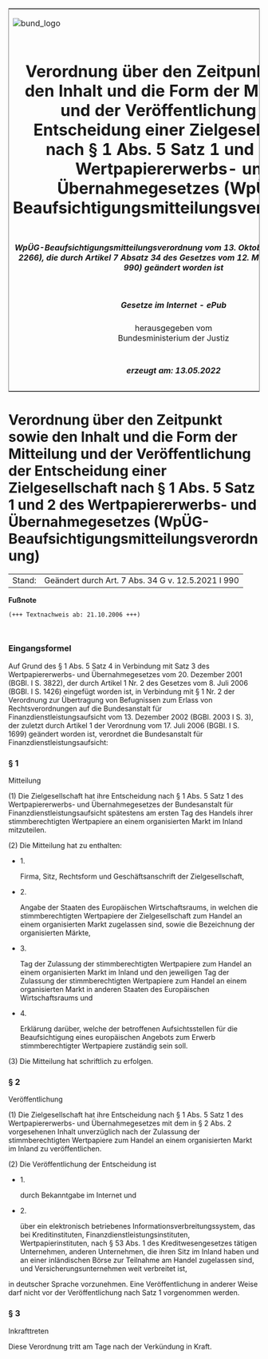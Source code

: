 <span id="DECKBLATT.html"></span>

<table border="0" frame="border" width="100%">

<tr valign="top">

<td align="left">

![bund\_logo](BfJ_2021_Web_de_de.gif)

</td>

<td align="right">

 

</td>

</tr>

<tr align="center" valign="middle">

<td colspan="2">

# Verordnung über den Zeitpunkt sowie den Inhalt und die Form der Mitteilung und der Veröffentlichung der Entscheidung einer Zielgesellschaft nach § 1 Abs. 5 Satz 1 und 2 des Wertpapiererwerbs- und Übernahmegesetzes (WpÜG-Beaufsichtigungsmitteilungsverordnung)

</td>

</tr>

<tr align="center" valign="middle">

<td colspan="2">

##### WpÜG-Beaufsichtigungsmitteilungsverordnung vom 13. Oktober 2006 (BGBl. I S. 2266), die durch Artikel 7 Absatz 34 des Gesetzes vom 12. Mai 2021 (BGBl. I S. 990) geändert worden ist

</td>

</tr>

<tr align="center" valign="middle">

<td colspan="2">

  
  

##### Gesetze im Internet - ePub  
  
herausgegeben vom  
Bundesministerium der Justiz

</td>

</tr>

<tr align="center" valign="bottom">

<td colspan="2">

  
  

##### erzeugt am: 13.05.2022

</td>

</tr>

</table>

<span id="BJNR226600006.html"></span>

# Verordnung über den Zeitpunkt sowie den Inhalt und die Form der Mitteilung und der Veröffentlichung der Entscheidung einer Zielgesellschaft nach § 1 Abs. 5 Satz 1 und 2 des Wertpapiererwerbs- und Übernahmegesetzes (WpÜG-Beaufsichtigungsmitteilungsverordnung)

<div>

<div class="jnhtml">

|        |                                                    |
| ------ | -------------------------------------------------- |
| Stand: | Geändert durch Art. 7 Abs. 34 G v. 12.5.2021 I 990 |

</div>

</div>

<div>

  
**Fußnote**

<div class="jnhtml">

<div>

<div class="jurAbsatz">

  

``` 
(+++ Textnachweis ab: 21.10.2006 +++)

 
```

</div>

</div>

</div>

</div>

<span id="BJNR226600006BJNE000100000.html"></span>

### Eingangsformel  

<div>

<div class="jnhtml">

<div>

<div class="jurAbsatz">

Auf Grund des § 1 Abs. 5 Satz 4 in Verbindung mit Satz 3 des
Wertpapiererwerbs- und Übernahmegesetzes vom 20. Dezember 2001 (BGBl. I
S. 3822), der durch Artikel 1 Nr. 2 des Gesetzes vom 8. Juli 2006 (BGBl.
I S. 1426) eingefügt worden ist, in Verbindung mit § 1 Nr. 2 der
Verordnung zur Übertragung von Befugnissen zum Erlass von
Rechtsverordnungen auf die Bundesanstalt für
Finanzdienstleistungsaufsicht vom 13. Dezember 2002 (BGBl. 2003 I S. 3),
der zuletzt durch Artikel 1 der Verordnung vom 17. Juli 2006 (BGBl. I S.
1699) geändert worden ist, verordnet die Bundesanstalt für
Finanzdienstleistungsaufsicht:

</div>

</div>

</div>

</div>

<span id="BJNR226600006BJNE000200000.html"></span>

### § 1  
Mitteilung

<div>

<div class="jnhtml">

<div>

<div class="jurAbsatz">

(1) Die Zielgesellschaft hat ihre Entscheidung nach § 1 Abs. 5 Satz 1
des Wertpapiererwerbs- und Übernahmegesetzes der Bundesanstalt für
Finanzdienstleistungsaufsicht spätestens am ersten Tag des Handels ihrer
stimmberechtigten Wertpapiere an einem organisierten Markt im Inland
mitzuteilen.

</div>

<div class="jurAbsatz">

(2) Die Mitteilung hat zu enthalten:

  - 1\.
    
    <div style="">
    
    Firma, Sitz, Rechtsform und Geschäftsanschrift der Zielgesellschaft,
    
    </div>

  - 2\.
    
    <div style="">
    
    Angabe der Staaten des Europäischen Wirtschaftsraums, in welchen die
    stimmberechtigten Wertpapiere der Zielgesellschaft zum Handel an
    einem organisierten Markt zugelassen sind, sowie die Bezeichnung der
    organisierten Märkte,
    
    </div>

  - 3\.
    
    <div style="">
    
    Tag der Zulassung der stimmberechtigten Wertpapiere zum Handel an
    einem organisierten Markt im Inland und den jeweiligen Tag der
    Zulassung der stimmberechtigten Wertpapiere zum Handel an einem
    organisierten Markt in anderen Staaten des Europäischen
    Wirtschaftsraums und
    
    </div>

  - 4\.
    
    <div style="">
    
    Erklärung darüber, welche der betroffenen Aufsichtsstellen für die
    Beaufsichtigung eines europäischen Angebots zum Erwerb
    stimmberechtigter Wertpapiere zuständig sein soll.
    
    </div>

</div>

<div class="jurAbsatz">

(3) Die Mitteilung hat schriftlich zu erfolgen.

</div>

</div>

</div>

</div>

<span id="BJNR226600006BJNE000301360.html"></span>

### § 2  
Veröffentlichung

<div>

<div class="jnhtml">

<div>

<div class="jurAbsatz">

(1) Die Zielgesellschaft hat ihre Entscheidung nach § 1 Abs. 5 Satz 1
des Wertpapiererwerbs- und Übernahmegesetzes mit dem in § 2 Abs. 2
vorgesehenen Inhalt unverzüglich nach der Zulassung der
stimmberechtigten Wertpapiere zum Handel an einem organisierten Markt im
Inland zu veröffentlichen.

</div>

<div class="jurAbsatz">

(2) Die Veröffentlichung der Entscheidung ist

  - 1\.
    
    <div style="">
    
    durch Bekanntgabe im Internet und
    
    </div>

  - 2\.
    
    <div style="">
    
    über ein elektronisch betriebenes Informationsverbreitungssystem,
    das bei Kreditinstituten, Finanzdienstleistungsinstituten,
    Wertpapierinstituten, nach § 53 Abs. 1 des Kreditwesengesetzes
    tätigen Unternehmen, anderen Unternehmen, die ihren Sitz im Inland
    haben und an einer inländischen Börse zur Teilnahme am Handel
    zugelassen sind, und Versicherungsunternehmen weit verbreitet ist,
    
    </div>

in deutscher Sprache vorzunehmen. Eine Veröffentlichung in anderer Weise
darf nicht vor der Veröffentlichung nach Satz 1 vorgenommen werden.

</div>

</div>

</div>

</div>

<span id="BJNR226600006BJNE000400000.html"></span>

### § 3  
Inkrafttreten

<div>

<div class="jnhtml">

<div>

<div class="jurAbsatz">

Diese Verordnung tritt am Tage nach der Verkündung in Kraft.

</div>

</div>

</div>

</div>
